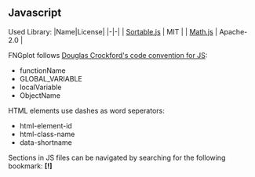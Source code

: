 ## Javascript

Used Library:
|Name|License|
|-|-|
| [Sortable.js](https://github.com/SortableJS/Sortable) | MIT |
| [Math.js](https://github.com/josdejong/mathjs) | Apache-2.0 |

FNGplot follows [Douglas Crockford's code convention for JS](https://www.crockford.com/code.html):
- functionName
- GLOBAL_VARIABLE
- localVariable
- ObjectName

HTML elements use dashes as word seperators:
- html-element-id
- html-class-name
- data-shortname

Sections in JS files can be navigated by searching for the following bookmark: **[!]**